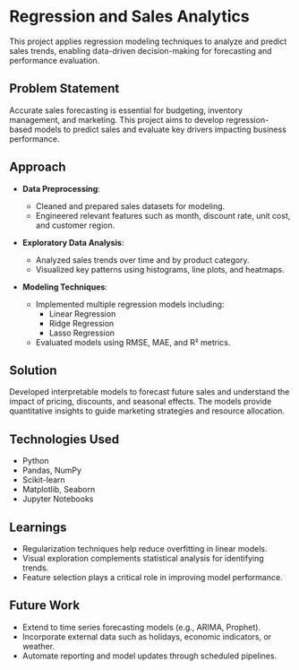 # Regression and Sales Analytics

This project applies regression modeling techniques to analyze and predict sales trends, enabling data-driven decision-making for forecasting and performance evaluation.

## Problem Statement

Accurate sales forecasting is essential for budgeting, inventory management, and marketing. This project aims to develop regression-based models to predict sales and evaluate key drivers impacting business performance.

## Approach

- **Data Preprocessing**:
  - Cleaned and prepared sales datasets for modeling.
  - Engineered relevant features such as month, discount rate, unit cost, and customer region.

- **Exploratory Data Analysis**:
  - Analyzed sales trends over time and by product category.
  - Visualized key patterns using histograms, line plots, and heatmaps.

- **Modeling Techniques**:
  - Implemented multiple regression models including:
    - Linear Regression
    - Ridge Regression
    - Lasso Regression
  - Evaluated models using RMSE, MAE, and R² metrics.

## Solution

Developed interpretable models to forecast future sales and understand the impact of pricing, discounts, and seasonal effects. The models provide quantitative insights to guide marketing strategies and resource allocation.

## Technologies Used

- Python
- Pandas, NumPy
- Scikit-learn
- Matplotlib, Seaborn
- Jupyter Notebooks

## Learnings

- Regularization techniques help reduce overfitting in linear models.
- Visual exploration complements statistical analysis for identifying trends.
- Feature selection plays a critical role in improving model performance.

## Future Work

- Extend to time series forecasting models (e.g., ARIMA, Prophet).
- Incorporate external data such as holidays, economic indicators, or weather.
- Automate reporting and model updates through scheduled pipelines.
